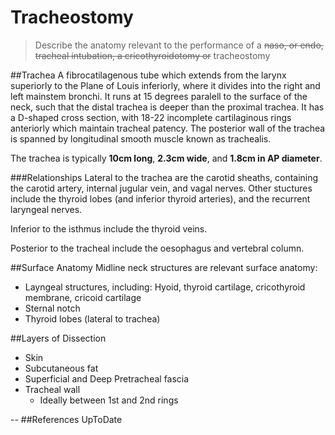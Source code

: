 # Tracheostomy
> Describe the anatomy relevant to the performance of a ~~naso, or endo, tracheal intubation, a cricothyroidotomy or~~ tracheostomy

##Trachea
A fibrocatilagenous tube which extends from the larynx superiorly to the Plane of Louis inferiorly, where it divides into the right and left mainstem bronchi. It runs at 15 degrees paralell to the surface of the neck, such that the distal trachea is deeper than the proximal trachea. It has a D-shaped cross section, with 18-22 incomplete cartilaginous rings anteriorly which maintain tracheal patency. The posterior wall of the trachea is spanned by longitudinal smooth muscle known as trachealis.

The trachea is typically **10cm long**, **2.3cm wide**, and **1.8cm in AP diameter**.

###Relationships
Lateral to the trachea are the carotid sheaths, containing the carotid artery, internal jugular vein, and vagal nerves. Other stuctures include the thyroid lobes (and inferior thyroid arteries), and the recurrent laryngeal nerves.

Inferior to the isthmus include the thyroid veins.

Posterior to the tracheal include the oesophagus and vertebral column.

##Surface Anatomy
Midline neck structures are relevant surface anatomy:
* Layngeal structures, including: Hyoid, thyroid cartilage, cricothyroid membrane, cricoid cartilage
* Sternal notch
* Thyroid lobes (lateral to trachea)

##Layers of Dissection
* Skin
* Subcutaneous fat
* Superficial and Deep Pretracheal fascia
* Tracheal wall
    * Ideally between 1st and 2nd rings

--
##References
UpToDate